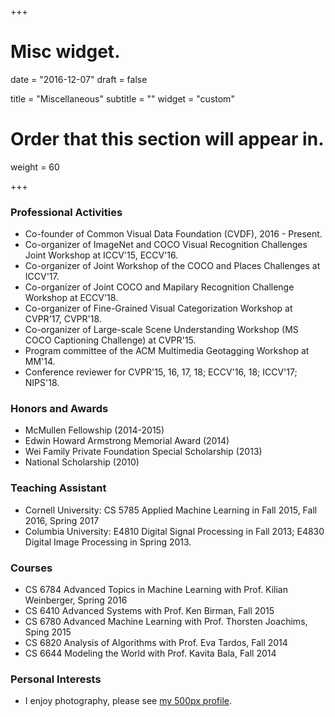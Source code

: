 +++
# Misc widget.

date = "2016-12-07"
draft = false

title = "Miscellaneous"
subtitle = ""
widget = "custom"

# Order that this section will appear in.
weight = 60

+++

### Professional Activities

* Co-founder of Common Visual Data Foundation (CVDF), 2016 - Present.
* Co-organizer of ImageNet and COCO Visual Recognition Challenges Joint Workshop at ICCV'15, ECCV'16.
* Co-organizer of Joint Workshop of the COCO and Places Challenges at ICCV'17.
* Co-organizer of Joint COCO and Mapilary Recognition Challenge Workshop at ECCV'18.
* Co-organizer of Fine-Grained Visual Categorization Workshop at CVPR'17, CVPR'18.
* Co-organizer of Large-scale Scene Understanding Workshop (MS COCO Captioning Challenge) at CVPR'15.
* Program committee of the ACM Multimedia Geotagging Workshop at MM'14.
* Conference reviewer for CVPR'15, 16, 17, 18; ECCV'16, 18; ICCV'17; NIPS'18.


### Honors and Awards

* McMullen Fellowship (2014-2015)
* Edwin Howard Armstrong Memorial Award (2014)
* Wei Family Private Foundation Special Scholarship (2013)
* National Scholarship (2010)


### Teaching Assistant

* Cornell University: CS 5785 Applied Machine Learning in Fall 2015, Fall 2016, Spring 2017
* Columbia University: E4810 Digital Signal Processing in Fall 2013; E4830 Digital Image Processing in Spring 2013.

### Courses

* CS 6784 Advanced Topics in Machine Learning with Prof. Kilian Weinberger, Spring 2016 
* CS 6410 Advanced Systems with Prof. Ken Birman, Fall 2015 
* CS 6780 Advanced Machine Learning with Prof. Thorsten Joachims, Sping 2015
* CS 6820 Analysis of Algorithms with Prof. Eva Tardos, Fall 2014
* CS 6644 Modeling the World with Prof. Kavita Bala, Fall 2014

### Personal Interests

* I enjoy photography, please see <a href="http://500px.com/richardaecn">my 500px profile</a>.

